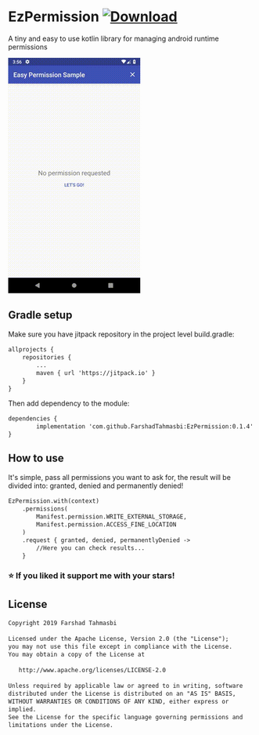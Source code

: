 # EzPermission [ ![Download](https://jitpack.io/v/FarshadTahmasbi/EzPermission.svg) ](https://jitpack.io/#FarshadTahmasbi/EzPermission/0.1.4)

A tiny and easy to use kotlin library for managing android runtime permissions

![](sample-gif.gif)

## Gradle setup

Make sure you have jitpack repository in the project level build.gradle:
  
  	allprojects {
		repositories {
			...
			maven { url 'https://jitpack.io' }
		}
	}

Then add dependency to the module:

	dependencies {
	        implementation 'com.github.FarshadTahmasbi:EzPermission:0.1.4'
	}


## How to use

It's simple, pass all permissions you want to ask for,
the result will be divided into: granted, denied and permanently denied!

    EzPermission.with(context)
        .permissions(
            Manifest.permission.WRITE_EXTERNAL_STORAGE,
            Manifest.permission.ACCESS_FINE_LOCATION
        )
        .request { granted, denied, permanentlyDenied ->
            //Here you can check results...
        }

### ⭐️ If you liked it support me with your stars!
	
## License

    Copyright 2019 Farshad Tahmasbi
    
    Licensed under the Apache License, Version 2.0 (the "License");
    you may not use this file except in compliance with the License.
    You may obtain a copy of the License at
    
       http://www.apache.org/licenses/LICENSE-2.0
    
    Unless required by applicable law or agreed to in writing, software
    distributed under the License is distributed on an "AS IS" BASIS,
    WITHOUT WARRANTIES OR CONDITIONS OF ANY KIND, either express or implied.
    See the License for the specific language governing permissions and
    limitations under the License.    

            
